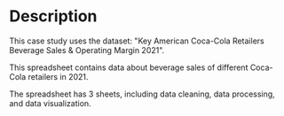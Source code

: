 # Description

This case study uses the dataset: "Key American Coca-Cola Retailers Beverage Sales & Operating Margin 2021".

This spreadsheet contains data about beverage sales of different Coca-Cola retailers in 2021.

The spreadsheet has 3 sheets, including data cleaning, data processing, and data visualization.

